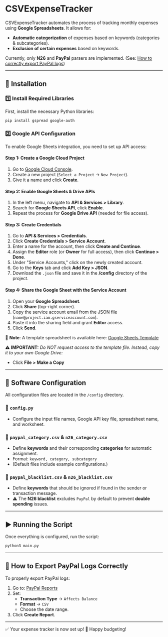 # CSVExpenseTracker

CSVExpenseTracker automates the process of tracking monthly expenses using **Google Spreadsheets**. It allows for:
- **Automatic categorization** of expenses based on keywords (categories & subcategories).
- **Exclusion of certain expenses** based on keywords.

Currently, only **N26** and **PayPal** parsers are implemented.
(See: [How to correctly export PayPal logs](#how-to-export-paypal-logs-correctly))

---
## 🚀 Installation
### 1️⃣ Install Required Libraries
First, install the necessary Python libraries:
```sh
pip install gspread google-auth
```

### 2️⃣ Google API Configuration
To enable Google Sheets integration, you need to set up API access:

#### Step 1: Create a Google Cloud Project
1. Go to [Google Cloud Console](https://console.cloud.google.com/apis).
2. Create a new project (`Select a Project` → `New Project`).
3. Give it a name and click **Create**.

#### Step 2: Enable Google Sheets & Drive APIs
1. In the left menu, navigate to **API & Services > Library**.
2. Search for **Google Sheets API**, click **Enable**.
3. Repeat the process for **Google Drive API** (needed for file access).

#### Step 3: Create Credentials
1. Go to **API & Services > Credentials**.
2. Click **Create Credentials > Service Account**.
3. Enter a name for the account, then click **Create and Continue**.
4. Assign the **Editor** role (or **Owner** for full access), then click **Continue > Done**.
5. Under "Service Accounts," click on the newly created account.
6. Go to the **Keys** tab and click **Add Key > JSON**.
7. Download the `.json` file and save it in the **/config** directory of the project.

#### Step 4: Share the Google Sheet with the Service Account
1. Open your **Google Spreadsheet**.
2. Click **Share** (top-right corner).
3. Copy the service account email from the JSON file (`name@project.iam.gserviceaccount.com`).
4. Paste it into the sharing field and grant **Editor** access.
5. Click **Send**.

📌 **Note**: A template spreadsheet is available here: [Google Sheets Template](https://docs.google.com/spreadsheets/d/1uwWi78mgVENbNoc8REMdLWvAdgcTZm4_h78E1VNSqWk/edit?usp=sharing)

⚠️ **IMPORTANT:** *Do NOT request access to the template file. Instead, copy it to your own Google Drive:*
- Click **File > Make a Copy**

---
## 🔧 Software Configuration
All configuration files are located in the `/config` directory.

### 🔹 `config.py`
- Configure the input file names, Google API key file, spreadsheet name, and worksheet.

### 🔹 `paypal_category.csv` & `n26_category.csv`
- Define **keywords** and their corresponding **categories** for automatic assignment.
- Format: `keyword, category, subcategory`
- (Default files include example configurations.)

### 🔹 `paypal_blacklist.csv` & `n26_blacklist.csv`
- Define **keywords** that should be ignored if found in the sender or transaction message.
- ⚠️ The **N26 blacklist** excludes `PayPal` by default to prevent **double spending** issues.

---
## ▶️ Running the Script
Once everything is configured, run the script:
```sh
python3 main.py
```

---
## 📌 How to Export PayPal Logs Correctly
To properly export PayPal logs:
1. Go to: [PayPal Reports](https://www.paypal.com/reports/dlog)
2. Set:
   - **Transaction Type** → `Affects Balance`
   - **Format** → `CSV`
   - Choose the date range.
3. Click **Create Report**.

---

✅ Your expense tracker is now set up! 🎉 Happy budgeting!
